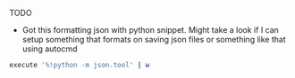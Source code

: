 TODO

- Got this formatting json with python snippet. Might take a look if I can setup something that formats on saving json files or something like that using autocmd

```bash
execute '%!python -m json.tool' | w 
```
